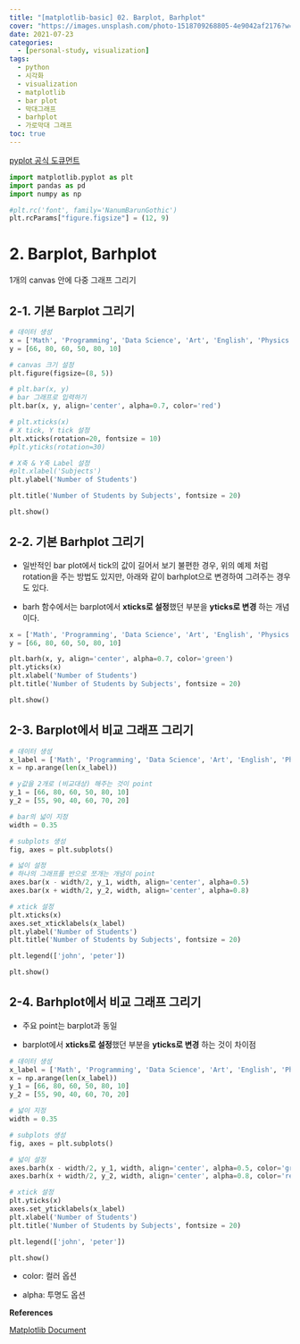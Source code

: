 ```yaml
---
title: "[matplotlib-basic] 02. Barplot, Barhplot"
cover: "https://images.unsplash.com/photo-1518709268805-4e9042af2176?w=1920&h=1080&fit=crop"
date: 2021-07-23
categories:
  - [personal-study, visualization]
tags:
  - python
  - 시각화
  - visualization
  - matplotlib
  - bar plot
  - 막대그래프
  - barhplot
  - 가로막대 그래프
toc: true
---
```


[pyplot 공식 도큐먼트](https://matplotlib.org/api/_as_gen/matplotlib.pyplot.plot.html#matplotlib.pyplot.plot)

```python
import matplotlib.pyplot as plt
import pandas as pd
import numpy as np
```

```python
#plt.rc('font', family='NanumBarunGothic') 
plt.rcParams["figure.figsize"] = (12, 9)
```

# 2. Barplot, Barhplot

1개의 canvas 안에 다중 그래프 그리기

## 2-1. 기본 Barplot 그리기

```python
# 데이터 생성
x = ['Math', 'Programming', 'Data Science', 'Art', 'English', 'Physics']
y = [66, 80, 60, 50, 80, 10]

# canvas 크기 설정
plt.figure(figsize=(8, 5))

# plt.bar(x, y)
# bar 그래프로 입력하기
plt.bar(x, y, align='center', alpha=0.7, color='red')

# plt.xticks(x)
# X tick, Y tick 설정
plt.xticks(rotation=20, fontsize = 10)
#plt.yticks(rotation=30)

# X축 & Y축 Label 설정
#plt.xlabel('Subjects')
plt.ylabel('Number of Students')

plt.title('Number of Students by Subjects', fontsize = 20)

plt.show()
```



## 2-2. 기본 Barhplot 그리기

- 일반적인 bar plot에서 tick의 값이 길어서 보기 불편한 경우, 위의 예제 처럼 rotation을 주는 방법도 있지만, 아래와 같이 barhplot으로 변경하여 그려주는 경우 도 있다.

- barh 함수에서는 barplot에서 **xticks로 설정**했던 부분을 **yticks로 변경** 하는 개념이다.

```python
x = ['Math', 'Programming', 'Data Science', 'Art', 'English', 'Physics']
y = [66, 80, 60, 50, 80, 10]

plt.barh(x, y, align='center', alpha=0.7, color='green')
plt.yticks(x)
plt.xlabel('Number of Students')
plt.title('Number of Students by Subjects', fontsize = 20)

plt.show()
```



## 2-3. Barplot에서 비교 그래프 그리기

```python
# 데이터 생성
x_label = ['Math', 'Programming', 'Data Science', 'Art', 'English', 'Physics']
x = np.arange(len(x_label))

# y값을 2개로 (비교대상) 해주는 것이 point
y_1 = [66, 80, 60, 50, 80, 10]
y_2 = [55, 90, 40, 60, 70, 20]

# bar의 넓이 지정
width = 0.35

# subplots 생성
fig, axes = plt.subplots()

# 넓이 설정
# 하나의 그래프를 반으로 쪼개는 개념이 point
axes.bar(x - width/2, y_1, width, align='center', alpha=0.5)
axes.bar(x + width/2, y_2, width, align='center', alpha=0.8)

# xtick 설정
plt.xticks(x)
axes.set_xticklabels(x_label)
plt.ylabel('Number of Students')
plt.title('Number of Students by Subjects', fontsize = 20)

plt.legend(['john', 'peter'])

plt.show()
```



## 2-4. Barhplot에서 비교 그래프 그리기

- 주요 point는 barplot과 동일

- barplot에서 **xticks로 설정**했던 부분을 **yticks로 변경** 하는 것이 차이점

```python
# 데이터 생성
x_label = ['Math', 'Programming', 'Data Science', 'Art', 'English', 'Physics']
x = np.arange(len(x_label))
y_1 = [66, 80, 60, 50, 80, 10]
y_2 = [55, 90, 40, 60, 70, 20]

# 넓이 지정
width = 0.35

# subplots 생성
fig, axes = plt.subplots()

# 넓이 설정
axes.barh(x - width/2, y_1, width, align='center', alpha=0.5, color='green')
axes.barh(x + width/2, y_2, width, align='center', alpha=0.8, color='red')

# xtick 설정
plt.yticks(x)
axes.set_yticklabels(x_label)
plt.xlabel('Number of Students')
plt.title('Number of Students by Subjects', fontsize = 20)

plt.legend(['john', 'peter'])

plt.show()
```



* color: 컬러 옵션

* alpha: 투명도 옵션

**References**

[Matplotlib Document](https://matplotlib.org/)

